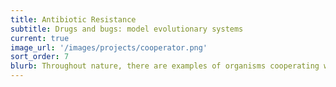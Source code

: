 ```yaml
---
title: Antibiotic Resistance
subtitle: Drugs and bugs: model evolutionary systems
current: true
image_url: '/images/projects/cooperator.png'
sort_order: 7
blurb: Throughout nature, there are examples of organisms cooperating with others, both members of their own species and other species. But from an evolutionary perspective, cooperative behaviors seem counterintuitive. How do cooperators avoid being exploited by “cheaters” that do not pay the costs of cooperation, but benefit from the cooperation of others? One solution to this dilemma is found by cooperating only with other cooperators. Using both lab experiments and computer simulations, we have found that when organisms disperse and interact locally, patches of cooperators can outgrow cheater patches and become abundant (Prado & Kerr 2008; Nahum et al., 2011). When populations are mixed—similar to growth in a test tube—cooperators can be exploited by cheaters and driven to extinction. We have also explored how cooperator patches may be more likely to gain adaptations to their environment. These adaptations can be beneficial enough to give cooperators a selective advantage over non-adapted cheaters (Hammarlund et al., 2016; Connelly et al., 2016).
---
```


